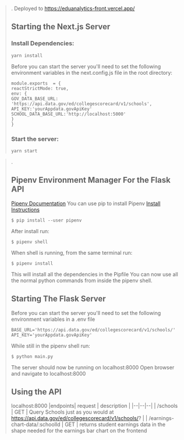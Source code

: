 >.
> Deployed to https://eduanalytics-front.vercel.app/
>## Starting the Next.js Server
>### Install Dependencies:
>```
>yarn install
>```
> Before you can start the server you'll need to set the following environment variables in the 
> next.config.js file in the root directory:
> ```
>module.exports  = {
>reactStrictMode: true,
>env: {
>GOV_DATA_BASE_URL: 'https://api.data.gov/ed/collegescorecard/v1/schools',
>API_KEY:'yourAppdata.govApiKey'
>SCHOOL_DATA_BASE_URL:'http://localhost:5000'
> }
>}
> ```
> ### Start the server:
> ```
> yarn start
> ```

>.
>## Pipenv Environment Manager For the Flask API
>[Pipenv Documentation](https://pipenv.pypa.io/en/latest/install/)
>You can use pip to install Pipenv
>[Install Instructions](https://pypi.org/project/pipenv/)
>```
>$ pip install --user pipenv
>```
>After install run:
>```
>$ pipenv shell
>```
>When shell is running, from the same terminal run:
>```
>$ pipenv install
>```
> This will install all the dependencies in the Pipfile
> You can now use all the normal python commands from inside the pipenv shell.
>## Starting The Flask Server
> Before you can start the server you'll need to set the following environment variables in a .env file
> ```
> BASE_URL='https://api.data.gov/ed/collegescorecard/v1/schools/'
> API_KEY='yourAppdata.govApiKey'
> ```
>While still in the pipenv shell run:
>```
>$ python main.py
>```
>The server should now be running on localhost:8000
>Open browser and navigate to localhost:8000
>
>## Using the API
> localhost:8000
>|endpoints| request | description  |
>|--|--|--|
>| /schools | GET  | Query Schools just as you would at https://api.data.gov/ed/collegescorecard/v1/schools/? |
>| /earnings-chart-data/:schoolId | GET  | returns student earnings data in the shape needed for the earnings bar chart on the frontend